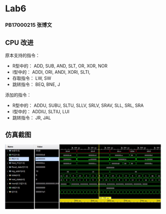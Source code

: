 # Lab6

### PB17000215 张博文

## CPU 改进

原本支持的指令：
- R型中的： ADD, SUB, AND, SLT, OR, XOR, NOR
- I型中的： ADDI, ORI, ANDI, XORI, SLTI,
- 存取指令： LW, SW
- 跳转指令： BEQ, BNE, J

添加的指令：
- R型中的： ADDU, SUBU, SLTU, SLLV, SRLV, SRAV, SLL, SRL, SRA <!-- ir[15:11]<-ir[20:16]<<shamt(ir[10:6]) -->
- I型中的： ADDIU, SLTIU, LUI <!--rt<-imm<<16 -->
- 跳转指令： JR, JAL

## 仿真截图

![CPU](CPU.JPG)